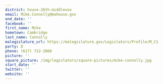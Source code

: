 ```yaml
---
district: house-26th-middlesex
email: Mike.Connolly@mahouse.gov
end_date: ''
facebook: ''
first_name: Mike
hometown: Cambridge
last_name: Connolly
malegislature_url: https://malegislature.gov/Legislators/Profile/M_C1
party: D
phone: (617) 722-2060
picture: ''
square_picture: /img/legislators/square-pictures/mike-connolly.jpg
start_date: ''
twitter: ''
website: ''
---
```


